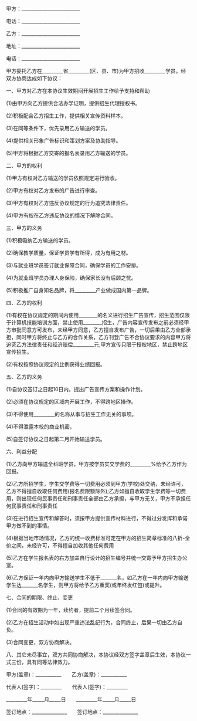 
 


甲方：_________________________


电话：_________________________


乙方：_________________________


地址：_________________________


电话：_________________________


甲方委托乙方在_________省_________(区、县、市)为甲方招收_________学员，经双方协商达成如下协议：


一、甲方对乙方在本协议生效期间开展招生工作给予支持和帮助


(1)由甲方向乙方提供合法办学证明，提供招生代理授权书。


(2)积极配合乙方招生工作，提供相关宣传资料样本。


(3)在同等条件下，优先录用乙方输送的学员。


(4)提供相关形象广告标识和策划方案及协助指导。


(5)甲方将根据乙方交寄的报名表录用乙方输送的学员。


二、甲方的权利


(1)甲方有权对乙方输送的学员依照规定进行验收。


(2)甲方有权对乙方发布的广告进行审查。


(3)甲方有权对乙方违反协议规定的行为追究法律责任。


(4)甲方有权在乙方违反协议的情况下解除合同。


三、甲方的义务


(1)积极吸纳乙方输送的学员。


(2)确保教学质量，保证学员学有所得，成为有用之材。


(3)与就业班学员签订就业保障合同，确保学员的工作安排。


(4)为就业班学员办理人身保险，确保家长没有后顾之忧。


(5)积极推广自身知名品牌，将_________产业做成国内第一品牌。


四、乙方的权利


(1)有权在协议规定的期间内使用________的名义进行招生广告宣传，招生范围仅限于计算机技能培训方面，禁止使用________招生，广告内容宣传发布之前必须经甲方审批同意方可发布，未经甲方同意，乙方擅自发布广告，一切后果由乙方全部承担，同时甲方将终止与乙方的合作关系，乙方刊登广告不合协议要求的内容甲方将追究乙方法律责任和经济赔偿_________元;甲方宣传只限于授权地区，禁止跨地区宣传招生。


(2)有权按照协议规定的比例获得业绩回报。


五、乙方的义务


(1)自协议签订之日起10日内，提出广告宣传方案和操作计划。


(2)必须在协议规定的区域内开展工作，不得跨地区操作。


(3)不得使用_________的名称从事与招生工作无关的事项。


(4)不得泄露本校的商业机密。


(5)自签订协议之日起第二月开始输送学员。


六、利益分配


(1)乙方向甲方输送全科班学员，甲方按学员实交学费的_________%给予乙方作为回报。


(2)乙方所招学生，学生交学费等一切费用必须到甲方(学校)处交纳，未经许可，乙方不得擅自收取任何费用(报名费限额除外);乙方如擅自收取学生学费等一切费用，则出现任何民事责任和刑事责任全部由乙方承担，与甲方无关，甲方不承担任何民事责任和刑事责任


(3)在进行招生宣传和解答时，须按甲方提供宣传材料进行，不得过分发挥和承诺甲方做不到的事情。


(4)根据当地市场情况，乙方的统一收费标准可定在甲方的招生简章标准的八折-全价之间，未经许可，不得擅自加收其他任何费用


(5)乙方在学生报名表的右方加盖自行设计的招生编号并统一交寄予甲方招生办公室。


(6)乙方保证一年内向甲方输送学生不低于_______名，如乙方在一年内向甲方输送学生达_______名学生，则甲方将给予乙方重奖(或年终发红包)或提升。


七、合同的期限、终止、变更


(1)合同的有效期为一年，续约者，提前二个月续签合同。


(2)乙方在招生活动中如出现严重违法乱纪行为，合同终止，后果一切由乙方自负。


(3)合同变更，双方协商解决。


八、其它未尽事宜，双方共同协商解决，本协议经双方签字盖章后生效，本协议一式三份，具有同等法律效力。


甲方(盖章)：___________　　乙方(盖章)：___________


代表人(签字)：_________　　代表人(签字)：_________


_________年_____月_____日　　_________年_____月_____日


签订地点：_______________　　签订地点：_______________
 


 

 
 
 
 
 
  


  
 

  


  


  
 
 
 
 

